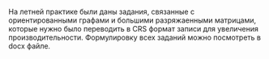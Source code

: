 На летней практике были даны задания, связанные с ориентированными графами и большими разряжаенными матрицами, которые нужно было переводить в CRS формат записи для увеличения производительности. Формулировку всех заданий можно посмотреть в docx файле.
